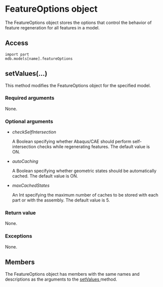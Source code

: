# FeatureOptions object

The FeatureOptions object stores the options that control the behavior of feature regeneration for all features in a model.

## Access

```
import part
mdb.models[name].featureOptions
```

## setValues(...)



This method modifies the FeatureOptions object for the specified model.



### Required arguments

None.

### Optional arguments

- *checkSelfIntersection*

  A Boolean specifying whether Abaqus/CAE should perform self-intersection checks while regenerating features. The default value is ON.

- *autoCaching*

  A Boolean specifying whether geometric states should be automatically cached. The default value is ON.

- *maxCachedStates*

  An Int specifying the maximum number of caches to be stored with each part or with the assembly. The default value is 5.

### Return value

None.

### Exceptions

None.



## Members

The FeatureOptions object has members with the same names and descriptions as the arguments to the [setValues ](https://help.3ds.com/2022/english/DSSIMULIA_Established/SIMACAEKERRefMap/simaker-c-featureoptionspyc.htm?ContextScope=all#simaker-featureoptionssetvaluespyc)method.